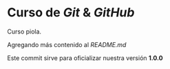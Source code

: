 # Curso de _Git_ & _GitHub_

Curso piola.

Agregando más contenido al _README.md_

Este commit sirve para oficializar nuestra versión **1.0.0**